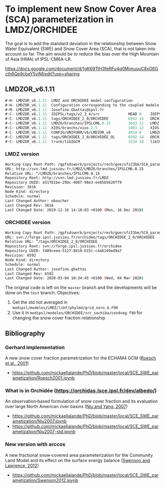 # To implement new Snow Cover Area (SCA) parameterization in LMDZ/ORCHIDEE

The goal is to add the standard deviation in the relationship between Snow Water Equivalent (SWE) and Snow Cover Area (SCA), that is not taken into account so far. The aim would be to reduce the bias over the High Mountain of Asia (HMA) of IPSL-CM6A-LR.

https://docs.google.com/document/d/1gK69TtH3feRFu4q0MjmuouC8xG6Gcth6Qe9cbeY5vIM/edit?usp=sharing

## LMDZOR_v6.1.11
```def
#-H- LMDZOR_v6.1.11  LMDZ and ORCHIDEE model configuration
#-H- LMDZOR_v6.1.11  Configuration corresponding to the coupled modele IPSLCM6.1.11-LR
#-M- LMDZOR_v6.1.11  Josefine.Ghattas@ipsl.fr
#-C- LMDZOR_v6.1.11  IOIPSL/tags/v2_2_4/src             HEAD 8    IOIPSL/src   modeles
#-C- LMDZOR_v6.1.11  tags/ORCHIDEE_2_0/ORCHIDEE         6592 14   ORCHIDEE     modeles
#-C- LMDZOR_v6.1.11  LMDZ6/branches/IPSLCM6.0.15        3643 11   LMDZ         modeles
#-C- LMDZOR_v6.1.11  XIOS/branchs/xios-2.5              1903 12   XIOS         modeles
#-C- LMDZOR_v6.1.11  CONFIG/UNIFORM/v6/LMDZOR_v6        4914 8    LMDZOR_v6    config
#-C- LMDZOR_v6.1.11  tags/ORCHIDEE_2_0/ORCHIDEE_OL      6592 14   ORCHIDEE_OL  config
#-C- LMDZOR_v6.1.11  trunk/libIGCM                      1534 10   libIGCM      .  
```

### LMDZ version
```bash
Working Copy Root Path: /gpfsdswork/projects/rech/goe/ufz23bm/SCA_parameterization/modipsl/modeles/LMDZ
URL: http://svn.lmd.jussieu.fr/LMDZ/LMDZ6/branches/IPSLCM6.0.15
Relative URL: ^/LMDZ6/branches/IPSLCM6.0.15
Repository Root: http://svn.lmd.jussieu.fr/LMDZ
Repository UUID: e51f81be-29bc-408f-98e3-ee85b5628ff9
Revision: 3616
Node Kind: directory
Schedule: normal
Last Changed Author: oboucher
Last Changed Rev: 3616
Last Changed Date: 2019-12-16 14:10:03 +0100 (Mon, 16 Dec 2019)
```

### ORCHIDEE version
```bash
Working Copy Root Path: /gpfsdswork/projects/rech/goe/ufz23bm/SCA_parameterization/modipsl/modeles/ORCHIDEE
URL: svn://forge.ipsl.jussieu.fr/orchidee/tags/ORCHIDEE_2_0/ORCHIDEE
Relative URL: ^/tags/ORCHIDEE_2_0/ORCHIDEE
Repository Root: svn://forge.ipsl.jussieu.fr/orchidee
Repository UUID: f489ceea-5127-0410-b15c-c4a6149ed9a7
Revision: 6592
Node Kind: directory
Schedule: normal
Last Changed Author: josefine.ghattas
Last Changed Rev: 6592
Last Changed Date: 2020-03-04 10:34:45 +0100 (Wed, 04 Mar 2020)
```

The original code is left on the `master` branch and the developments will be done on the `test` branch. Objectives:
1. Get the std not averaged in `modipsl/modeles/LMDZ/libf/phylmd/grid_noro_m.F90`
2. Use it in `modipsl/modeles/ORCHIDEE/src_sechiba/condveg.f90` for changing the snow cover fraction relationship

## Bibliography

### Gerhard implementation
A new snow cover fraction parametrization for the ECHAM4 GCM ([Roesch et al., 2001](https://link.springer.com/article/10.1007/s003820100153))
- https://github.com/mickaellalande/PhD/blob/master/local/SCE_SWE_parametization/Roesch2001.ipynb

### What is in Orchidée (https://orchidas.lsce.ipsl.fr/dev/albedo/)
An observation‐based formulation of snow cover fraction and its evaluation over large North American river basins ([Niu and Yang, 2007](https://agupubs.onlinelibrary.wiley.com/doi/full/10.1029/2007JD008674))

-  https://github.com/mickaellalande/PhD/blob/master/local/SCE_SWE_parametization/Niu2007.ipynb  
- https://github.com/mickaellalande/PhD/blob/master/local/SCE_SWE_parametization/Niu2007-std.ipynb

### New version with arccos
A new fractional snow‐covered area parameterization for the Community Land Model and its effect on the surface energy balance ([Swenson and Lawrence, 2012](https://agupubs.onlinelibrary.wiley.com/doi/full/10.1029/2012JD018178))  

- https://github.com/mickaellalande/PhD/blob/master/local/SCE_SWE_parametization/Swenson2012.ipynb
